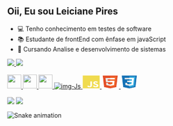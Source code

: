 ## Oii, Eu sou Leiciane Pires 

- 💻 Tenho conhecimento em testes de software
- 📚 Estudante de frontEnd com ênfase em javaScript
- 📌 Cursando Analise e desenvolvimento de sistemas

<div align="start">
  <a href="https://github.com/Leicyane">
  <img height="180em" src="https://github-readme-stats.vercel.app/api?username=Leicyane&show_icons=true&theme=synthwave&include_all_commits=true&count_private=true"/>
  <img height="180em" src="https://github-readme-stats.vercel.app/api/top-langs/?username=Leicyane&layout=compact&langs_count=7&theme=synthwave"/>
</div>

<div style="display: inline_block"><br>
  
  <img height="32" width="32" src="https://cdn.simpleicons.org/selenium/43B02A" />
  <img height="32" width="32" src="https://cdn.simpleicons.org/jest/C21325" />
  <img height="32" width="32" src="https://cdn.simpleicons.org/bootstrap/7952B3" />
  <img alt="img-Js" height="30" width="40" src="https://cdn.jsdelivr.net/gh/devicons/devicon/icons/c/c-original.svg" />
  <img alt="img-Js" height="30" width="40" src="https://raw.githubusercontent.com/devicons/devicon/master/icons/javascript/javascript-plain.svg">
  <img alt="img-img-img-HTML" height="30" width="40" src="https://raw.githubusercontent.com/devicons/devicon/master/icons/html5/html5-original.svg">
  <img alt="img-img-CSS" height="30" width="40" src="https://raw.githubusercontent.com/devicons/devicon/master/icons/css3/css3-original.svg">


</div>

<div> 
  </br>
 <a href="https://www.linkedin.com/in/leiciane-pires-aluno-2550a4260/" target="_blank"><img src="https://img.shields.io/badge/-LinkedIn-%230077B5?style=for-the-badge&logo=linkedin&logoColor=white" target="_blank"></a> 
 <a href = "mailto:Leicyanen@gmail.com"><img src="https://img.shields.io/badge/-Gmail-%23333?style=for-the-badge&logo=gmail&logoColor=white" target="_blank"></a> 

![Snake animation](https://github.com/Leicyane/Leicyane/blob/output/github-contribution-grid-snake.svg)
</div>
